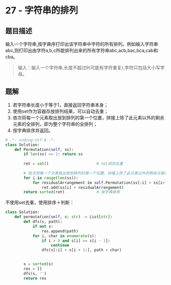 # 27 - 字符串的排列

## 题目描述
输入一个字符串,按字典序打印出该字符串中字符的所有排列。例如输入字符串abc,则打印出由字符a,b,c所能排列出来的所有字符串abc,acb,bac,bca,cab和cba。

>输入：输入一个字符串,长度不超过9(可能有字符重复),字符只包括大小写字母。


## 题解
1. 若字符串长度小于等于1，直接返回字符串本身；
2. 使用set作为容器存放排列结果，可以自动去重；
3. 依次将每一个元素取出放到排列的第一个位置，拼接上除了此元素以外的剩余元素的全排列，即为整个字符串的全排列；
4. 按字典排序并返回。

```python
# -*- coding:utf-8 -*-
class Solution:
    def Permutation(self, ss):
        if len(ss) <= 1: return ss
 
        ret = set()                     # set自动去重
 
        # 依次将每一个元素取出放到排列的第一个位置，拼接上除了此元素以外的剩余元素的全排列，即为整个字符串的全排列
        for i in range(len(ss)):       
            for residualArrangement in self.Permutation(ss[:i] + ss[i+1:]):
                ret.add(ss[i] + residualArrangement)
        return sorted(ret)              # 按字典排序
```

不使用set去重，使用排序＋判断：
```python
class Solution:
    def permutation(self, s: str) -> List[str]:
        def dfs(s, path):
            if not s:
                res.append(path)
            for i, char in enumerate(s):
                if i > 0 and s[i] == s[i - 1]:
                    continue
                dfs(s[:i] + s[i + 1:], path + char)
            

        s = sorted(s)
        res = []
        dfs(s, '')
        return res
```